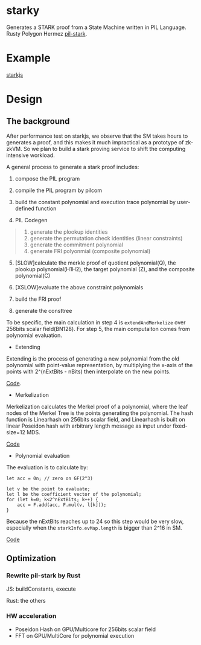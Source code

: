 # starky

Generates a STARK proof from a State Machine written in PIL Language. Rusty Polygon Hermez [pil-stark](https://github.com/0xPolygonHermez/pil-stark).

# Example

[starkjs](../starkjs)

# Design

## The background
After performance test on starkjs, we observe that the SM takes hours to generates a proof, and this makes it much impractical as a prototype of zk-zkVM.
So we plan to build a stark proving service to shift the computing intensive workload.

A general process to generate a stark proof includes:

1. compose the PIL program

2. compile the PIL program by pilcom

3. build the constant polynomial and execution trace polynomial by user-defined function

4. PIL Codegen
> 1. generate the plookup identities
> 2. generate the permutation check identities (linear constraints)
> 3. generate the commitment polynomial
> 4. generate FRI polyonmial (composite polynomial)

5. [SLOW]calculate the merkle proof of quotient polynomial(Q), the plookup polynomial(H1H2), the target polynomial (Z), and the composite polynomial(C)

6. [XSLOW]evaluate the above constraint polynomials

7. build the FRI proof

8. generate the consttree

To be specific, the main calculation in step 4 is `extendAndMerkelize` over 256bits scalar field(BN128). For step 5, the main computaiton comes from polynomial evaluation.


* Extending

Extending is the process of generating a new polynomial from the old polynomial with point-value representation, by multiplying the x-axis of the points with 2^(nExtBits - nBits) then interpolate on the new points.

[Code](../starkjs/src/fft_p.js#L212).

* Merkelization

Merkelization calculates the Merkel proof of a polynomial, where the leaf nodes of the Merkel Tree is the points generating the polynomial. The hash function is Linearhash on 256bits scalar field, and Linearhash is built on linear Poseidon hash with arbitrary length message as input under fixed-size=12 MDS.

[Code](../starkjs/src/merklehash_bn128_p.js#L47)

* Polynomial evaluation

The evaluation is to calculate by:

```
let acc = 0n; // zero on GF(2^3)

let v be the point to evaluate;
let l be the coefficient vector of the polynomial;
for (let k=0; k<2^nExtBits; k++) {
    acc = F.add(acc, F.mul(v, l[k]));
}
```

Because the nExtBits reaches up to 24 so this step would be very slow, especially when the `starkInfo.evMap.length` is bigger than 2^16 in SM.

[Code](https://github.com/0xPolygonHermez/pil-stark/blob/main/src/stark_gen.js#L245)

## Optimization

### Rewrite pil-stark by Rust

JS: buildConstants, execute

Rust: the others

### HW acceleration
* Poseidon Hash on GPU/Multicore for 256bits scalar field
* FFT on GPU/MultiCore for polynomial execution
